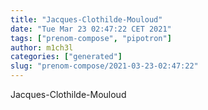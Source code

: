 ```yaml
---
title: "Jacques-Clothilde-Mouloud"
date: "Tue Mar 23 02:47:22 CET 2021"
tags: ["prenom-compose", "pipotron"]
author: m1ch3l
categories: ["generated"]
slug: "prenom-compose/2021-03-23-02:47:22"
---
```


Jacques-Clothilde-Mouloud
